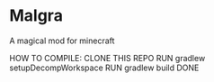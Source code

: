 # Malgra
A magical mod for minecraft

HOW TO COMPILE:
CLONE THIS REPO
RUN gradlew setupDecompWorkspace
RUN gradlew build
DONE
